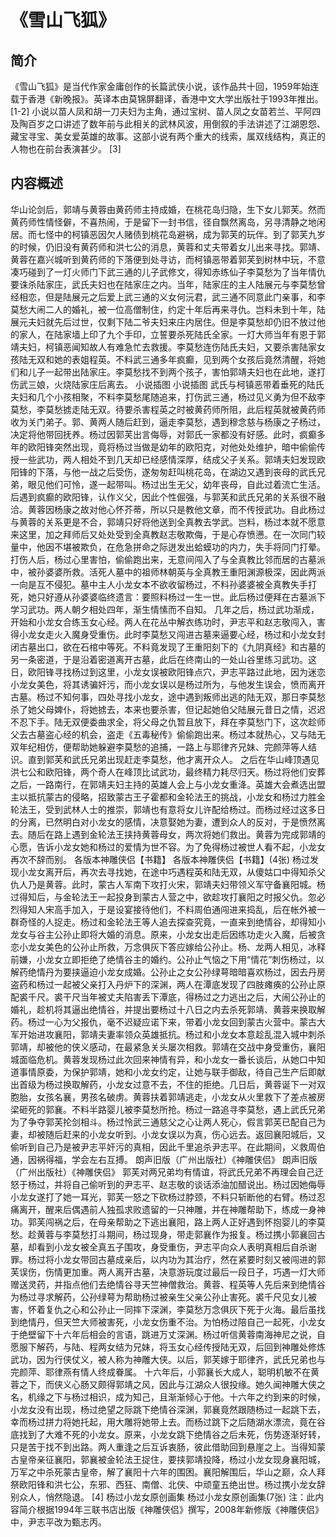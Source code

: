 # 《雪山飞狐》

## 简介
《雪山飞狐》是当代作家金庸创作的长篇武侠小说，该作品共十回，1959年始连载于香港《新晚报》。英译本由莫锦屏翻译，香港中文大学出版社于1993年推出。 [1-2] 
小说以苗人凤和胡一刀夫妇为主角，通过宝树、苗人凤之女苗若兰、平阿四及陶百岁之口讲述了数年前与此相关的武林风波，用倒叙的手法讲述了江湖恩怨、藏宝寻宝、美女爱英雄的故事。这部小说有两个重大的线索，属双线结构，真正的人物也在前台表演甚少。 [3]

## 内容概述
华山论剑后，郭靖与黄蓉由黄药师主持成婚，在桃花岛归隐，生下女儿郭芙。然而黄药师性情怪僻，不喜热闹，于是留下一封书信，径自飘然离岛，另寻清静之地闲居。而七怪中的柯镇恶因欠人赌债到桃花岛避祸，成为郭芙的玩伴。到了郭芙九岁的时候，仍旧没有黄药师和洪七公的消息，黄蓉和丈夫带着女儿出来寻找。郭靖、黄蓉在嘉兴城听到黄药师的下落便到处寻访，而柯镇恶带着郭芙到树林中玩，不意凑巧碰到了一灯火师门下武三通的儿子武修文，得知赤练仙子李莫愁为了当年情仇要诛杀陆家庄，武氏夫妇也在陆家庄之内。当年，陆家庄的主人陆展元与李莫愁曾经相恋，但是陆展元之后爱上武三通的义女何沅君，武三通不同意此门亲事，和李莫愁大闹二人的婚礼，被一位高僧制住，约定十年后再来寻仇。岂料未到十年，陆展元夫妇就先后过世，仅剩下陆二爷夫妇来庄内居住。但是李莫愁却仍旧不放过他的家人，在陆家墙上印了九个手印，立誓要杀死陆氏全家。一灯大师当年有恩于郭靖夫妇，柯镇恶闻知故人有难急忙去救援。李莫愁连伤陆氏夫妇，又要杀害陆家女孩陆无双和她的表姐程英。不料武三通多年疯癫，见到两个女孩后竟然清醒，将她们和儿子一起带出陆家庄。李莫愁找不到两个孩子，害怕郭靖夫妇也在此地，遂打伤武三娘，火烧陆家庄后离去。
小说插图
小说插图
武氏与柯镇恶带着垂死的陆氏夫妇和几个小孩相聚，不料李莫愁尾随追来，打伤武三通，杨过见义勇为但不敌李莫愁，李莫愁掳走陆无双。待要杀害程英之时被黄药师所阻，此后程英就被黄药师收为关门弟子。郭、黄两人随后赶到，逼走李莫愁，遇到穆念慈与杨康之子杨过，决定将他带回抚养。杨过因郭芙出言侮辱，对郭氏一家都没有好感。此时，疯癫多年的欧阳锋突然出现，竟将杨过当做是幼年的欧阳克，对他处处维护，暗中偷偷传授一些武功，两人相处不到几天却已经感情深厚，结成父子关系。郭靖夫妇发现欧阳锋的下落，与他一战之后受伤，遂匆匆赶叫桃花岛，在湖边又遇到丧母的武氏兄弟，眼见他们可怜，遂一起带叫。杨过出生无父，幼年丧母，自此过着流亡生活。后遇到疯癫的欧阳锋，认作义父，因此个性倔强，与郭芙和武氏兄弟的关系很不融洽。黄蓉因杨康之故对他心怀芥蒂，所以只是教他文章，而不传授武功。自此杨过与黄蓉的关系更是不合，郭靖只好将他送到全真教去学武。岂料，杨过本就不愿意来这里，加之拜师后又处处受到全真教赵志敬欺侮，于是心存愤懑。在一次同门较量中，他因不堪被欺负，在危急拼命之际迸发出蛤蟆功的内力，失手将同门打晕。打伤人后，杨过心里害怕，偷偷跑出来，无意间闯入了与全真教比邻而居的古墓派中，被孙婆婆所救。活死人墓中的祖师林朝英与全真教王重阳渊源极深，因此两派一向是互不侵犯。墓中主人小龙女本不欲收留杨过，不料孙婆婆被全真教失手打死，她只好遵从孙婆婆临终遗言：要照料杨过一生一世。此后杨过便拜在古墓派下学习武功。两人朝夕相处四年，渐生情愫而不自知。
几年之后，杨过武功渐成，开始和小龙女合练玉女心经。两人在花丛中解衣练功时，尹志平和赵志敬闯入，害得小龙女走火入魔身受重伤。此时李莫愁又闯进古墓来逼要心经，杨过和小龙女封闭古墓出口，欲在石棺中等死。不料竟发现了王重阳刻下的《九阴真经》和古墓的另一条密道，于是沿着密道离开古墓，此后在终南山的一处山谷里练习武功。这日，欧阳锋寻找杨过到这里，小龙女误被欧阳锋点穴，尹志平路过此地，因为迷恋小龙女美色，将其诱骗奸污，而小龙女误以是杨过所为，与他发生误会，愤而离开古墓。杨过不知何事，四处寻找小龙女，途中遇到叛师出逃的陆无双，那日李莫愁杀了她父母婢仆，将她掳去，本来也要杀害，但记起她伯父陆展元昔日之情，迟迟不忍下手。陆无双便委曲求全，将父母之仇暂且放下，拜在李莫愁门下，这次趁师父去古墓盗心经的机会，盗走《五毒秘传》偷偷跑出来。杨过本就热心，又与陆无双年纪相仿，便帮助她躲避李莫愁的追捕，一路上与耶律齐兄妹、完颜萍等人结识。直到郭芙和武氏兄弟出现赶走李莫愁，他才离开众人。
之后在华山峰顶遇见洪七公和欧阳锋，两个奇人在峰顶比试武功，最终精力耗尽归天。杨过将他们安葬之后，一路南行，在郭靖夫妇主持的英雄人会上与小龙女重洚。英雄大会煮选出盟主以抵抗蒙古的侵略，招致蒙古王子霍都和金轮法王的挑战，小龙女和杨过力胜金轮法王，受到武林人士的推崇，郭靖也有意将女儿许配给杨过。而杨过经过这多日的分离，已然明白对小龙女的感情，决意娶她为妻，遭到众人的反对，于是愤然离去。随后在路上遇到金轮法王挟持黄蓉母女，两次将她们救出。黄蓉为完成郭靖的心愿，告诉小龙女她和杨过的爱情为世不容。为了免得杨过被世人看不起，小龙女再次不辞而别。
各版本神雕侠侣【书籍】
各版本神雕侠侣【书籍】(4张)
杨过发现小龙女离开后，再次去寻找她，在途中巧遇程英和陆无双，从傻姑口中得知杀父仇人乃是黄蓉。此时，蒙古人军南下攻打火宋，郭靖夫妇带领义军守备襄阳城。杨过得知后，与金轮法王一起投身到蒙古人营之中，欲趁攻打襄阳之时报父仇。忽必烈得知人宋高手加入，于是设宴接待他们，不料周伯通闯进来捣乱，后在帐外被一群奇怪的人捉走。杨过和金轮法王等人追去探查究竟，一直来到绝情谷，却得知小龙女与谷主公孙止即将大婚的消息。原来，小龙女出走后因练功走火入魔，后被贪恋小龙女美色的公孙止所救，万念俱灰下答应嫁给公孙止。杨、龙两人相见，冰释前嫌，小龙女立即拒绝了绝情谷主的婚约。公孙止气恼之下用“情花”刺伤杨过，以解药绝情丹为要挟逼迫小龙女成婚。公孙止之女公孙绿萼暗暗喜欢杨过，因去丹房盗药和杨过一起被父亲打入丹炉下的深渊，两人在潭底发现了四肢瘫痪的公孙止原配裘千尺。裘干尺当年被丈夫陷害丢下潭底，得杨过之力逃出之后，大闹公孙止的婚礼，趁机将其逼出绝情谷，并提出要杨过十八日之内去杀死郭靖、黄蓉来换取解药。杨过一心为父报仇，毫不迟疑应诺下来，带着小龙女回到蒙古火营中。蒙古大军开始进攻襄阳，郭靖夫妻率领众英雄抵抗。杨过和小龙女本意趁乱混入城中刺杀郭靖，却被他的侠义感动，在最紧急关头屡次相救。郭靖在交战中身受重伤，襄阳城面临危机。黄蓉发现杨过此次回来神情有异，和小龙女一番长谈后，从她口中知道事情原委，为保护郭靖，她和小龙女约定，让她与联手御敌，待自己生产后即献出首级为杨过换取解药，小龙女过意不去，不住的拒绝。几日后，黄蓉诞下一对双胞胎，女孩名襄，男孩名破虏。黄蓉扶着郭靖逃走，小龙女从火里救下了差点被房梁砸死的郭襄。不料半路婴儿被李莫愁所抢。杨过一路追寻李莫愁，遇上武氏兄弟为了争夺郭芙抡剑相斗。杨过怜武三通慈父之心让两人死心，假言郭芙已配自己为妻，却被随后赶来的小龙女听到。小龙女误以为真，伤心远去。返回襄阳城后，又偷听到自己乃是被尹志平奸污的真相，因此千里追杀尹志平。在此期间，义救周伯通，因祸得福，学会左右互搏。
朗声旧版（广州出版社）《神雕侠侣》
朗声旧版（广州出版社）《神雕侠侣》
郭芙对两兄弟均有情谊，将武氏兄弟不再理会自己迂怒于杨过，并将自己偷听到的尹志平、赵志敬的谈话添油加醋说出。杨过因她侮辱小龙女遂打了她一耳光，郭芙一怒之下砍杨过脖颈，不料只斩断他的右臂。杨过忍痛离开，醒来后偶遇前人独孤求败遗留的一只神雕，并在神雕帮助下，练成一身神功。郭芙闯祸之后，在母亲帮助之下逃出襄阳，路上两人正好遇到怀抱婴儿的李莫愁。趁黄蓉与李莫愁打斗期间，杨过现身，带走郭襄作为报复。杨过携小郭襄回古墓，却看到小龙女被全真五子围攻，身受重伤，尹志平向众人表明真相后自杀谢罪。杨过将小龙女带回古墓成亲后，以内功为其治疗，然在紧要时刻又被闯进的郭芙误伤，伤情更加重。两人离开古墓，决意游玩度过最后一段日子，巧遇一灯大师赠送灵药，并指点他们去绝情谷寻天竺神僧救治。黄蓉、程英等人先后来到绝情谷为杨过寻求解药，公孙绿萼为帮助杨过被亲生父亲公孙止害死。裘千尺见女儿被害，怀着复仇之心和公孙止一同摔下深渊，李莫愁万念俱灰下死于火海。最后虽找到绝情丹，但天竺大师被害死，小龙女伤重不治。为怕杨过陪自己一起死，小龙女于绝壁留下十六年后相会的言语，跳进万丈深渊。杨过听信黄蓉南海神尼之说，自愿服下解药，与陆、程两女结为兄妹，将玉女心经传授陆无双，后回到神雕处修炼武功，因为行侠仗义，被人称为神雕大侠。以后，郭芙嫁于耶律齐，武氏兄弟也与完颜萍、耶律燕有情人终成眷属。
十六年后，小郭襄长大成人，聪明机敏不在黄蓉之下，而侠义心肠又颇得郭靖之风，因此与江湖众人很投缘。她久闻神雕大侠之名，机缘之下与杨过相识，成为知己，且渐渐倾心于他。十六年之约到来的时候，小龙女没有出现，杨过绝望之际跳下绝情谷深渊，郭襄竟然跟随杨过一起跳下去，幸而杨过拼力将她托起，用大雕将她带上去。而杨过跳下之后随湖水漂流，竟在谷底找到了大难不死的小龙女。原来，小龙女跳下绝情谷之后未死，伤势逐渐好转，只是苦于找不到出路。两人重逢之后互诉衷肠，彼此借助回到悬崖之上。当得知蒙古皇帝亲征襄阳，郭襄被金轮法王捉住，要挟郭靖投降，杨过小龙女现身襄阳城，万军之中杀死蒙古皇帝，解了襄阳十六年的围困。襄阳解围后，华山之巅，众人拜祭欧阳锋和洪七公，东邪、西狂、南僧、北侠、中顽童五绝出世。杨过携小龙女辞别众人，悄然隐退。 [4] 
杨过小龙女原创画集
杨过小龙女原创画集(7张)
注：此内容简介根据1994年三联书店出版《神雕侠侣》撰写，2008年新修版《神雕侠侣》中，尹志平改为甄志丙。